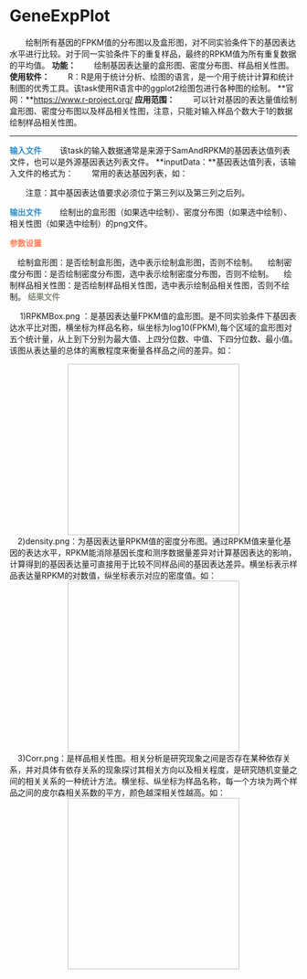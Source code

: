 # GeneExpPlot
　　绘制所有基因的FPKM值的分布图以及盒形图，对不同实验条件下的基因表达水平进行比较。对于同一实验条件下的重复样品，最终的RPKM值为所有重复数据的平均值。
**功能：**
　　绘制基因表达量的盒形图、密度分布图、样品相关性图。
**使用软件：**
　　R：R是用于统计分析、绘图的语言，是一个用于统计计算和统计制图的优秀工具。该task使用R语言中的ggplot2绘图包进行各种图的绘制。
**官网：**https://www.r-project.org/
**应用范围：**
　　可以针对基因的表达量值绘制盒形图、密度分布图以及样品相关性图，注意，只能对输入样品个数大于1的数据绘制样品相关性图。
  
***
 **<i class="glyphicon glyphicon-log-in" aria-hidden="true" style="color:#3090C7"></i><span style="color:#3090C7"> 输入文件**
　　该task的输入数据通常是来源于SamAndRPKM的基因表达值列表文件，也可以是外源基因表达列表文件。
**inputData：**基因表达值列表，该输入文件的格式为：
　　常用的表达基因列表，如：
<div style="text-align:center"><img data-src="4.png" width="500px"></img></div>　　注意：其中基因表达值要求必须位于第三列以及第三列之后列。
  
 **<i class="glyphicon glyphicon-log-out" aria-hidden="true" style="color:#3090C7"></i><span style="color:#3090C7"> 输出文件**
　　绘制出的盒形图（如果选中绘制）、密度分布图（如果选中绘制）、相关性图（如果选中绘制）的png文件。


 **<i class="fa fa-cog" aria-hidden="true" style="color:#F88158"></i> <span style="color:#F88158">参数设置**

　<label id='isPlotBoxplot'>绘制盒形图：</label>是否绘制盒形图，选中表示绘制盒形图，否则不绘制。
　<label id='isPlotDensityDistribution'>绘制密度分布图：</label>是否绘制密度分布图，选中表示绘制密度分布图，否则不绘制。
　<label id='isPlotSampleCorrPlot'>绘制样品相关性图：</label>是否绘制样品相关性图，选中表示绘制品相关性图，否则不绘制。
**<i class="fa fa-file-text" aria-hidden="true" style="color:#848b79"></i><span style="color:#848b79"> 结果文件**

　 1)RPKMBox.png ：是基因表达量FPKM值的盒形图。是不同实验条件下基因表达水平比对图，横坐标为样品名称，纵坐标为log10(FPKM),每个区域的盒形图对五个统计量，从上到下分别为最大值、上四分位数、中值、下四分位数、最小值。该图从表达量的总体的离散程度来衡量各样品之间的差异。如：
 <div style="text-align:center">
<img data-src="2.png" width="300px" height="300px" ></img>
</div>
　2)density.png：为基因表达量RPKM值的密度分布图。通过RPKM值来量化基因的表达水平，RPKM能消除基因长度和测序数据量差异对计算基因表达的影响，计算得到的基因表达量可直接用于比较不同样品间的基因表达差异。横坐标表示样品表达量RPKM的对数值，纵坐标表示对应的密度值。如：
 <div style="text-align:center">
<img data-src="1.png" width="300px" height="300px" ></img>
</div>
　3)Corr.png：是样品相关性图。相关分析是研究现象之间是否存在某种依存关系，并对具体有依存关系的现象探讨其相关方向以及相关程度，是研究随机变量之间的相关关系的一种统计方法。横坐标、纵坐标为样品名称，每一个方块为两个样品之间的皮尔森相关系数的平方，颜色越深相关性越高。如：
<div style="text-align:center">
<img data-src="3.png" width="300px" height="300px" ></img>
</div>
　　　